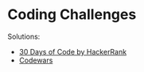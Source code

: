 # Coding Challenges

Solutions:
* [30 Days of Code by HackerRank](https://www.hackerrank.com/domains/tutorials/30-days-of-code) 
* [Codewars](http://www.codewars.com)
